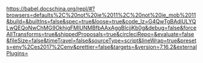 https://babel.docschina.org/repl/#?browsers=defaults%2C%20not%20ie%2011%2C%20not%20ie_mob%2011&build=&builtIns=false&spec=true&loose=true&code_lz=G4QwTgBAdiULYQLwQEQoNwChMG9OkhjgFMlUNMBfbAAxAggBIcjjKb0g&debug=false&forceAllTransforms=true&shippedProposals=true&circleciRepo=&evaluate=false&fileSize=false&timeTravel=false&sourceType=script&lineWrap=true&presets=env%2Ces2017%2Cenv&prettier=false&targets=&version=7.16.2&externalPlugins=
